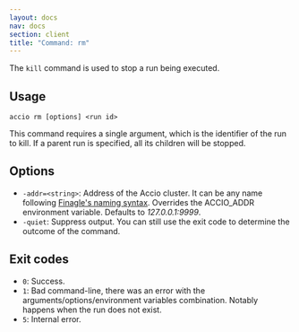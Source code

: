 ```yaml
---
layout: docs
nav: docs
section: client
title: "Command: rm"
---
```


The `kill` command is used to stop a run being executed.

## Usage
```
accio rm [options] <run id>
```

This command requires a single argument, which is the identifier of the run to kill.
If a parent run is specified, all its children will be stopped. 

## Options
* `-addr=<string>`: Address of the Accio cluster. It can be any name following [Finagle's naming syntax](https://twitter.github.io/finagle/guide/Names.html).
Overrides the ACCIO_ADDR environment variable. Defaults to *127.0.0.1:9999*.
* `-quiet`: Suppress output.
You can still use the exit code to determine the outcome of the command.

## Exit codes
* `0`: Success.
* `1`: Bad command-line, there was an error with the arguments/options/environment variables combination.
Notably happens when the run does not exist.
* `5`: Internal error.